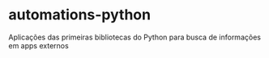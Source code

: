 # automations-python
Aplicações das primeiras bibliotecas do Python para busca de informações em apps externos
